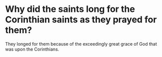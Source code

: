 # Why did the saints long for the Corinthian saints as they prayed for them?

They longed for them because of the exceedingly great grace of God that was upon the Corinthians.
